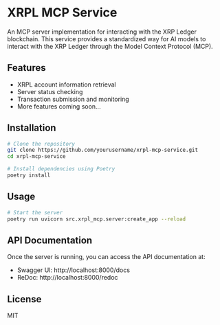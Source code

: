 # XRPL MCP Service

An MCP server implementation for interacting with the XRP Ledger blockchain. This service provides a standardized way for AI models to interact with the XRP Ledger through the Model Context Protocol (MCP).

## Features

- XRPL account information retrieval
- Server status checking
- Transaction submission and monitoring
- More features coming soon...

## Installation

```bash
# Clone the repository
git clone https://github.com/yourusername/xrpl-mcp-service.git
cd xrpl-mcp-service

# Install dependencies using Poetry
poetry install
```

## Usage

```bash
# Start the server
poetry run uvicorn src.xrpl_mcp.server:create_app --reload
```

## API Documentation

Once the server is running, you can access the API documentation at:
- Swagger UI: http://localhost:8000/docs
- ReDoc: http://localhost:8000/redoc

## License

MIT